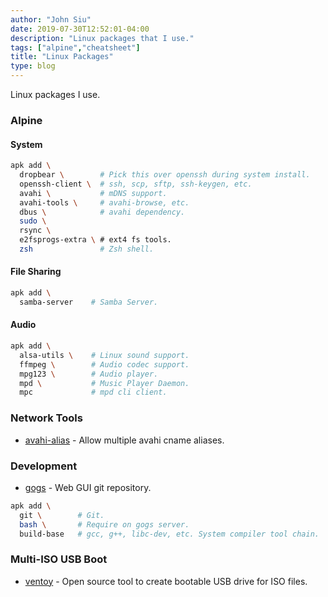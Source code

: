 ```yaml
---
author: "John Siu"
date: 2019-07-30T12:52:01-04:00
description: "Linux packages that I use."
tags: ["alpine","cheatsheet"]
title: "Linux Packages"
type: blog
---
```

Linux packages I use.
<!--more-->

### Alpine

#### System

```sh
apk add \
  dropbear \        # Pick this over openssh during system install.
  openssh-client \  # ssh, scp, sftp, ssh-keygen, etc.
  avahi \           # mDNS support.
  avahi-tools \     # avahi-browse, etc.
  dbus \            # avahi dependency.
  sudo \
  rsync \
  e2fsprogs-extra \ # ext4 fs tools.
  zsh               # Zsh shell.
```

#### File Sharing

```sh
apk add \
  samba-server    # Samba Server.
```

#### Audio

```sh
apk add \
  alsa-utils \    # Linux sound support.
  ffmpeg \        # Audio codec support.
  mpg123 \        # Audio player.
  mpd \           # Music Player Daemon.
  mpc             # mpd cli client.
```

### Network Tools

- [avahi-alias](//github.com/airtonix/avahi-aliases) - Allow multiple avahi cname aliases.

### Development

- [gogs](//gogs.io) - Web GUI git repository.

```sh
apk add \
  git \        # Git.
  bash \       # Require on gogs server.
  build-base   # gcc, g++, libc-dev, etc. System compiler tool chain.
```

### Multi-ISO USB Boot

- [ventoy](//github.com/ventoy/Ventoy) - Open source tool to create bootable USB drive for ISO files.